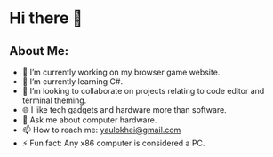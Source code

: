 # Hi there 👋
## About Me:
- 🔭 I’m currently working on my browser game website.
- 🌱 I’m currently learning C#.
- 👯 I’m looking to collaborate on projects relating to code editor and terminal theming.
- 🌐 I like tech gadgets and hardware more than software.
- 💬 Ask me about computer hardware.
- 📫 How to reach me: yaulokhei@gmail.com
- ⚡ Fun fact: Any x86 computer is considered a PC.

